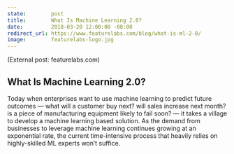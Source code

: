 ```yaml
---
state:        post
title:        What Is Machine Learning 2.0?
date:         2018-03-20 12:00:00 -08:00
redirect_url: https://www.featurelabs.com/blog/what-is-ml-2-0/
image:        featurelabs-logo.jpg
---
```


(External post: featurelabs.com)

## What Is Machine Learning 2.0?

Today when enterprises want to use machine learning to predict future outcomes — what will a customer buy next? will sales increase next month? is a piece of manufacturing equipment likely to fail soon? — it takes a village to develop a machine learning based solution. As the demand from businesses to leverage machine learning continues growing at an exponential rate, the current time-intensive process that heavily relies on highly-skilled ML experts won’t suffice.
